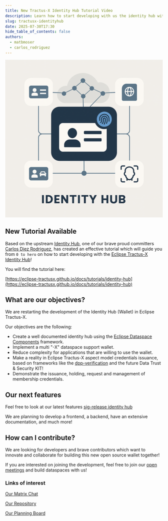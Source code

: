 ```yaml
---
title: New Tractus-X Identity Hub Tutorial Video
description: Learn how to start developing with us the identity hub with a cool video!
slug: tractusx-identityhub
date: 2025-07-30T17:30
hide_table_of_contents: false
authors:
  - matbmoser
  - carlos_rodriguez
---
```


![identityhub logo](identityhub.png)

## New Tutorial Available

Based on the upstream [Identity Hub](https://github.com/eclipse-edc/IdentityHub), one of our brave proud committers [Carlos Diez Rodriguez](https://github.com/CDiezRodriguez), has created an effective tutorial which will guide you from `0 to hero` on how to start developing with the [Eclipse Tractus-X Identity Hub](https://github.com/eclipse-tractusx/tractusx-identityhub)!

You will find the tutorial here:

[https://eclipse-tractusx.github.io/docs/tutorials/identity-hub](https://eclipse-tractusx.github.io/docs/tutorials/identity-hub)

## What are our objectives?

We are restarting the development of the Identity Hub (Wallet) in Eclipse Tractus-X.

Our objectives are the following:

- Create a well documented identity hub using the [Eclipse Dataspace Components](https://github.com/eclipse-edc) framework.
- Implement a multi "-X" dataspace support wallet.
- Reduce complexity for applications that are willing to use the wallet.
- Make a reality in Eclipse Tractus-X aspect model credentials issuance, based on frameworks like the [dpp-verification](https://github.com/eclipse-tractusx/digital-product-pass/tree/main/dpp-verification) and the future Data Trust & Security KIT!
- Demonstrate the issuance, holding, request and management of membership credentials.

## Our next features

Feel free to look at our latest features [sig-release identity hub](https://github.com/eclipse-tractusx/sig-release/issues?q=state%3Aopen%20label%3Aidentity-hub)

We are planning to develop a frontend, a backend, have an extensive documentation, and much more!

## How can I contribute?

We are looking for developers and brave contributors which want to innovate and collaborate for building this new open source wallet together!

If you are interested on joining the development, feel free to join our [open meetings](https://eclipse-tractusx.github.io/community/open-meetings#Identity%20Hub%20Weekly) and build dataspaces with us!

### Links of interest

[Our Matrix Chat](https://matrix.eecc.de/#/room/%23tractusx-identity-hub:matrix.eclipse.org)

[Our Repository](https://github.com/eclipse-tractusx/tractusx-identityhub)

[Our Planning Board](https://github.com/orgs/eclipse-tractusx/projects/87/views/1)
